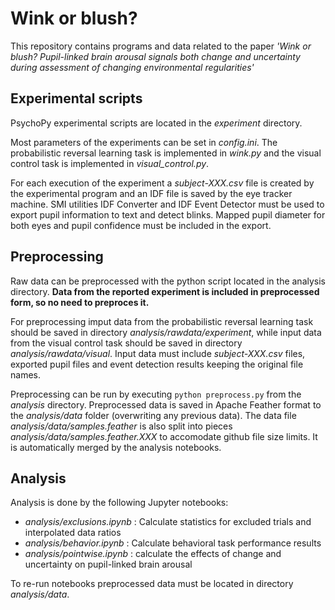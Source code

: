 # Wink or blush?

This repository contains programs and data related to the paper _'Wink or blush? Pupil-linked brain arousal signals
both change and uncertainty during assessment of changing environmental regularities'_

## Experimental scripts

PsychoPy experimental scripts are located in the _experiment_ directory.

Most parameters of the experiments can be set in _config.ini_.
The probabilistic reversal learning task is implemented in _wink.py_ and the visual control task is implemented in
_visual_control.py_.

For each execution of the experiment a _subject-XXX.csv_ file is created by the experimental program and an IDF file
is saved by the eye tracker machine. SMI utilities IDF Converter and IDF Event Detector must be used to export
pupil information to text and detect blinks. Mapped pupil diameter for both eyes and pupil confidence must be
included in the export.

## Preprocessing 

Raw data can be preprocessed with the python script located in the analysis directory.
__Data from the reported experiment is included in preprocessed form, so no need to preproces it.__

For preprocessing imput data from the probabilistic reversal learning task should be saved in directory
_analysis/rawdata/experiment_, while input data from the visual control task should be saved in directory
_analysis/rawdata/visual_. Input data must include _subject-XXX.csv_ files, exported pupil files and event
detection results keeping the original file names.

Preprocessing can be run by executing `python preprocess.py` from the _analysis_ directory. Preprocessed data
is saved in Apache Feather format to the _analysis/data_ folder (overwriting any previous data).
The data file _analysis/data/samples.feather_ is also split into pieces _analysis/data/samples.feather.XXX_ to
accomodate github file size limits. It is automatically merged by the analysis notebooks.

## Analysis

Analysis is done by the following Jupyter notebooks:

* _analysis/exclusions.ipynb_ : Calculate statistics for excluded trials and interpolated data ratios
* _analysis/behavior.ipynb_ : Calculate behavioral task performance results
* _analysis/pointwise.ipynb_ : calculate the effects of change and uncertainty on pupil-linked brain arousal

To re-run notebooks preprocessed data must be located in directory _analysis/data_.
